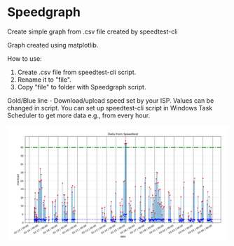 # Speedgraph
Create simple graph from .csv file created by speedtest-cli

Graph created using matplotlib.

How to use:
1. Create .csv file from speedtest-cli script. 
2. Rename it to "file".
3. Copy "file" to folder with Speedgraph script.

Gold/Blue line - Download/upload speed set by your ISP. Values can be changed in script.
You can set up speedtest-cli script in Windows Task Scheduler to get more data e.g., from every hour.

![alt text](https://github.com/shadowplay7/Speedgraph/blob/master/example.PNG)
